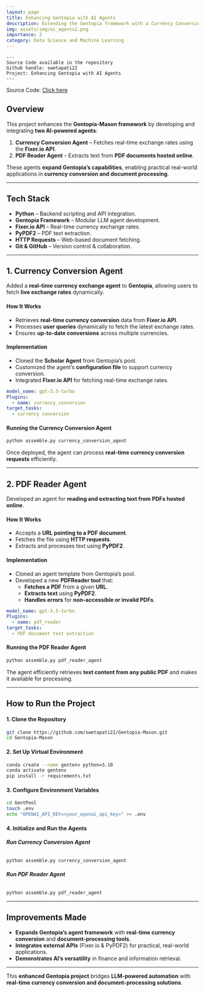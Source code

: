 ```yaml
---
layout: page
title: Enhancing Gentopia with AI Agents
description: Extending the Gentopia framework with a Currency Conversion Agent and a PDF Reader Agent for real-time exchange rates and document analysis.
img: assets/img/ai_agents2.png
importance: 2
category: Data Science and Machine Learning
---
```


    ---
    Source Code available in the repository
    Github handle: swetapati22
    Project: Enhancing Gentopia with AI Agents
    ---

Source Code: <a href="https://github.com/swetapati22/Gentopia-Mason" target="_blank">Click here</a>


## **Overview**
This project enhances the **Gentopia-Mason framework** by developing and integrating **two AI-powered agents**:
1. **Currency Conversion Agent** – Fetches real-time exchange rates using the **Fixer.io API**.
2. **PDF Reader Agent** – Extracts text from **PDF documents hosted online**.

These agents **expand Gentopia’s capabilities**, enabling practical real-world applications in **currency conversion and document processing**.

---

## **Tech Stack**
- **Python** – Backend scripting and API integration.
- **Gentopia Framework** – Modular LLM agent development.
- **Fixer.io API** – Real-time currency exchange rates.
- **PyPDF2** – PDF text extraction.
- **HTTP Requests** – Web-based document fetching.
- **Git & GitHub** – Version control & collaboration.

---

## **1️. Currency Conversion Agent**
Added a **real-time currency exchange agent** to **Gentopia**, allowing users to fetch **live exchange rates** dynamically.

#### **How It Works**
- Retrieves **real-time currency conversion** data from **Fixer.io API**.
- Processes **user queries** dynamically to fetch the latest exchange rates.
- Ensures **up-to-date conversions** across multiple currencies.

#### **Implementation**
- Cloned the **Scholar Agent** from Gentopia’s pool.
- Customized the agent’s **configuration file** to support currency conversion.
- Integrated **Fixer.io API** for fetching real-time exchange rates.

```yaml
model_name: gpt-3.5-turbo
Plugins:
  - name: currency_conversion
target_tasks:
  - currency conversion
```

#### **Running the Currency Conversion Agent**
```bash
python assemble.py currency_conversion_agent
```
Once deployed, the agent can process **real-time currency conversion requests** efficiently.

---

## **2️. PDF Reader Agent**
Developed an agent for **reading and extracting text from PDFs hosted online**.

#### **How It Works**
- Accepts a **URL pointing to a PDF document**.
- Fetches the file using **HTTP requests**.
- Extracts and processes text using **PyPDF2**.

#### **Implementation**
- Cloned an agent template from Gentopia’s pool.
- Developed a new **PDFReader tool** that:
  - **Fetches a PDF** from a given **URL**.
  - **Extracts text** using **PyPDF2**.
  - **Handles errors** for **non-accessible or invalid PDFs**.

```yaml
model_name: gpt-3.5-turbo
Plugins:
  - name: pdf_reader
target_tasks:
  - PDF document text extraction
```

#### **Running the PDF Reader Agent**
```bash
python assemble.py pdf_reader_agent
```
The agent efficiently retrieves **text content from any public PDF** and makes it available for processing.

---

## **How to Run the Project**
#### **1. Clone the Repository**
```bash
git clone https://github.com/swetapati22/Gentopia-Mason.git
cd Gentopia-Mason
```

#### **2️. Set Up Virtual Environment**
```bash
conda create --name gentenv python=3.10
conda activate gentenv
pip install -r requirements.txt
```

#### **3️. Configure Environment Variables**
```bash
cd GentPool
touch .env
echo "OPENAI_API_KEY=<your_openai_api_key>" >> .env
```

#### **4️. Initialize and Run the Agents**
###### **Run Currency Conversion Agent**
```bash
python assemble.py currency_conversion_agent
```

###### **Run PDF Reader Agent**
```bash
python assemble.py pdf_reader_agent
```

---

## **Improvements Made**
- **Expands Gentopia’s agent framework** with **real-time currency conversion** and **document-processing tools**.
- **Integrates external APIs** (Fixer.io & PyPDF2) for practical, real-world applications.
- **Demonstrates AI’s versatility** in finance and information retrieval.

---
This **enhanced Gentopia project** bridges **LLM-powered automation** with **real-time currency conversion and document-processing solutions**.

